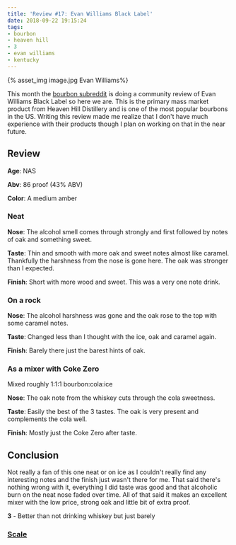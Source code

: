 ```yaml
---
title: 'Review #17: Evan Williams Black Label'
date: 2018-09-22 19:15:24
tags: 
- bourbon
- heaven hill
- 3
- evan williams
- kentucky
---
```


{% asset_img image.jpg Evan Williams%}

This month the [bourbon subreddit](https://www.reddit.com/r/bourbon/comments/9c42ba/september_community_review_rbourbon_59_evan/) is doing a community review of Evan Williams Black Label so here we are. This is the primary mass market product from Heaven Hill Distillery and is one of the most popular bourbons in the US. Writing this review made me realize that I don't have much experience with their products though I plan on working on that in the near future.

## Review
**Age**: NAS

**Abv**: 86 proof (43% ABV)

**Color**: A medium amber

### Neat
**Nose**: The alcohol smell comes through strongly and first followed by notes of oak and something sweet. 

**Taste**: Thin and smooth with more oak and sweet notes almost like caramel. Thankfully the harshness from the nose is gone here. The oak was stronger than I expected.

**Finish**: Short with more wood and sweet. This was a very one note drink.

### On a rock
**Nose**: The alcohol harshness was gone and the oak rose to the top with some caramel notes. 

**Taste**: Changed less than I thought with the ice, oak and caramel again. 

**Finish**: Barely there just the barest hints of oak.

### As a mixer with Coke Zero 
Mixed roughly 1:1:1 bourbon:cola:ice

**Nose**: The oak note from the whiskey cuts through the cola sweetness. 

**Taste**: Easily the best of the 3 tastes. The oak is very present and complements the cola well.  

**Finish**: Mostly just the Coke Zero after taste.

## Conclusion
Not really a fan of this one neat or on ice as I couldn't really find any interesting notes and the finish just wasn't there for me. That said there's nothing wrong with it, everything I did taste was good and that alcoholic burn on the neat nose faded over time. All of that said it makes an excellent mixer with the low price, strong oak and little bit of extra proof.

**3** - Better than not drinking whiskey but just barely 

### [Scale](http://atxbourbon.com/Scale/)
